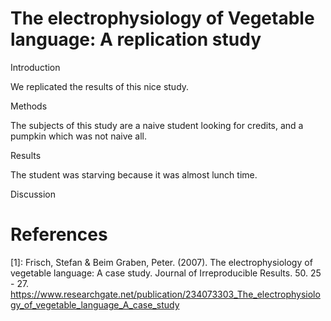 # The electrophysiology of Vegetable language: A replication study

Introduction

We replicated the results of this nice study.


Methods

The subjects of this study are a naive student looking for credits, and a pumpkin which was not naive all. 


Results

The student was starving because it was almost lunch time.

Discussion


# References

[1]: Frisch, Stefan & Beim Graben, Peter. (2007). The electrophysiology of vegetable language: A case study. Journal of Irreproducible Results. 50. 25 - 27. https://www.researchgate.net/publication/234073303_The_electrophysiology_of_vegetable_language_A_case_study
